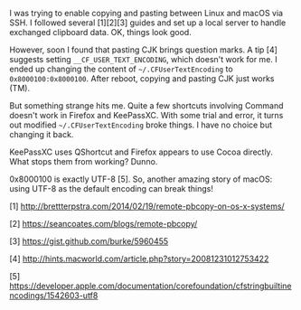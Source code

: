 I was trying to enable copying and pasting between Linux and macOS via SSH. I followed several [1][2][3] guides and set up a local server to handle exchanged clipboard data. OK, things look good.

However, soon I found that pasting CJK brings question marks. A tip [4] suggests setting ```__CF_USER_TEXT_ENCODING```, which doesn't work for me. I ended up changing the content of ```~/.CFUserTextEncoding``` to ```0x8000100:0x8000100```. After reboot, copying and pasting CJK just works (TM).

But something strange hits me. Quite a few shortcuts involving Command doesn't work in Firefox and KeePassXC. With some trial and error, it turns out modified ```~/.CFUserTextEncoding``` broke things. I have no choice but changing it back.

KeePassXC uses QShortcut and Firefox appears to use Cocoa directly. What stops them from working? Dunno.

0x8000100 is exactly UTF-8 [5]. So, another amazing story of macOS: using UTF-8 as the default encoding can break things!

[1] http://brettterpstra.com/2014/02/19/remote-pbcopy-on-os-x-systems/

[2] https://seancoates.com/blogs/remote-pbcopy/

[3] https://gist.github.com/burke/5960455

[4] http://hints.macworld.com/article.php?story=20081231012753422

[5] https://developer.apple.com/documentation/corefoundation/cfstringbuiltinencodings/1542603-utf8

